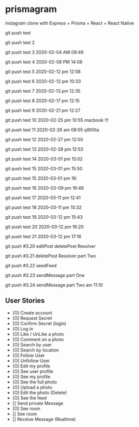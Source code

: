 # prismagram
instagram clone with Express + Prisma + React + React Native

git push test

git push test 2 

git push test 3 2020-02-04 AM 09:49

git push test 4 2020-02-08 PM 14:08

git push test 5 2020-02-12 pm 12:58

git push test 6 2020-02-12 pm 10:33

git push test 7 2020-02-13 pm 12:35

git push test 8 2020-02-17 pm 12:15

git push test 9 2020-02-21 pm 12:27

git push test 10 2020-02-25 pm 10:55 macbook !!!

git push test 11 2020-02-26 am 08:55 q900ta

git push test 12 2020-02-27 pm 12:50

git push test 13 2020-02-28 pm 12:53

git push test 14 2020-03-01 pm 15:02

git push test 15 2020-03-01 pm 15:50

git push test 15 2020-03-01 pm 16:

git push test 16 2020-03-09 pm 16:48

git push test 17 2020-03-11 pm 12:41

git push test 18 2020-03-11 pm 15:32

git push test 19 2020-03-12 pm 15:43

git push test 20 2020-03-12 pm 16:20

git push test 21 2020-03-12 pm 17:16

git push #3.20 editPost deletePost Resolver

git push #3.21 deletePost Resolver part Two

git push #3.22 seedFeed 

git push #3.23 sendMessage part One

git push #3.24 sendMessage part Two am 11:10

## User Stories

- [O] Create account
- [O] Request Secret
- [O] Confirm Secret (login)
- [O] Log in
- [O] Like / UnLike a photo
- [O] Comment on a photo
- [O] Search by user
- [O] Search by location
- [O] Follow User
- [O] Unfollow User
- [O] Edit my profile
- [O] See user profile
- [O] See my profile
- [O] See the full photo
- [O] Upload a photo
- [O] Edit the photo (Delete)
- [O] See the feed
- [] Send private Message
- [O] See room
- [] See room
- [] Receive Message (Realtime)